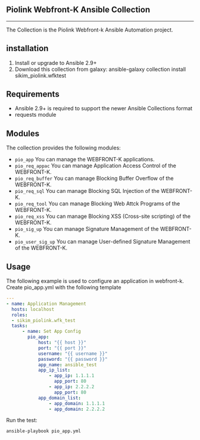 ## Piolink Webfront-K Ansible Collection
***

The Collection is the Piolink Webfront-k Ansible Automation project.

## installation

1. Install or upgrade to Ansible 2.9+
2. Download this collection from galaxy: ansible-galaxy collection install sikim_piolink.wfktest

## Requirements 
* Ansible 2.9+ is required to support the newer Ansible Collections format
* requests module

## Modules
The collection provides the following modules:

* `pio_app`   You can manage the WEBFRONT-K applications.
* `pio_req_appac`  You can manage Application Access Control of the WEBFRONT-K.
* `pio_req_buffer`  You can manage Blocking Buffer Overflow of the WEBFRONT-K.
* `pio_req_sql`  You can manage Blocking SQL Injection of the WEBFRONT-K.
* `pio_req_tool`  You can manage Blocking Web Attck Programs of the WEBFRONT-K.
* `pio_req_xss`  You can manage Blocking XSS (Cross-site scripting) of the WEBFRONT-K.
* `pio_sig_up`  You can manage Signature Management of the WEBFRONT-K.
* `pio_user_sig_up`  You can manage User-defined Signature Management of the WEBFRONT-K.

## Usage
The following example is used to configure an application in webfront-k.
Create pio_app.yml with the following template
```yaml
---
- name: Application Management
  hosts: localhost
  roles:
  - sikim_piolink.wfk_test
  tasks:
      - name: Set App Config
        pio_app:
            host: "{{ host }}"
            port: "{{ port }}"
            username: "{{ username }}"
            password: "{{ password }}"
            app_name: ansible_test
            app_ip_list:
                - app_ip: 1.1.1.1
                  app_port: 80
                - app_ip: 2.2.2.2
                  app_port: 80
            app_domain_list:
                - app_domain: 1.1.1.1
                - app_domain: 2.2.2.2
```

Run the test:
```bash
ansible-playbook pio_app.yml
```

